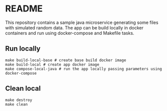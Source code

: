# README

This repository contains a sample java microservice generating some files with simulated random data. The app can be build locally in docker containers and run using docker-compose and Makefile tasks.

## Run locally
```
make build-local-base # create base build docker image
make build-local # create app docker image
make compose-local-java # run the app locally passing parameters using docker-compose
```

## Clean local
```
make destroy
make clean
```
